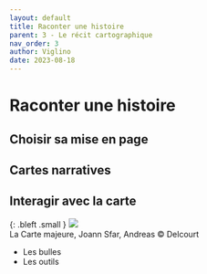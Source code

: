 ```yaml
---
layout: default
title: Raconter une histoire
parent: 3 - Le récit cartographique
nav_order: 3
author: Viglino
date: 2023-08-18
---
```


# Raconter une histoire

## Choisir sa mise en page

## Cartes narratives

## Interagir avec la carte

{: .bleft .small }
![](/Macarte-MI/assets/img/ch3.3-donjon.png)   
La Carte majeure, Joann Sfar, Andreas &copy; Delcourt 

  * Les bulles
  * Les outils
